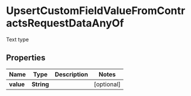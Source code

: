 

# UpsertCustomFieldValueFromContractsRequestDataAnyOf

Text type

## Properties

| Name | Type | Description | Notes |
|------------ | ------------- | ------------- | -------------|
|**value** | **String** |  |  [optional] |



